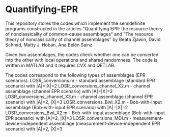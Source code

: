# Quantifying-EPR
This repository stores the codes which implement the semidefinite programs constructed in the articles "Quantifying EPR: the resource theory of nonclassicality of common-cause assemblages" and "The resource theory of nonclassicality of channel assemblages" by Beata Zjawin, David Schmid, Matty J. Hoban, Ana Belén Sainz.

Given two assemblages, the codes check whether one can be converted into the other with local operations and shared randomness. The code is written in MATLAB and it requires CVX and QETLAB. 

The codes correspond to the following types of assemblages (EPR scenarios):
LOSR_conversions.m - standard assemblage (standard EPR scenario) with |A|=|X|=2
LOSR_conversions_channel_X2.m - channel assemblage (channel EPR scenario) with |A|=|X|=2
LOSR_conversions_channel_X3.m - channel assemblage (channel EPR scenario) with |A|=2, |X|=3
LOSR_conversions_BwI_X2.m - Bob-with-input assemblage (Bob-with-input EPR scenario) with |A|=|X|=2
LOSR_conversions_BwI_X2.m - Bob-with-input assemblage (Bob-with-input EPR scenario) with |A|=2, |X|=3
LOSR_conversions_MDI.m - measurement-device-independent assemblage (measurement-device-independent EPR scenario) with |A|=2, |X|=3

